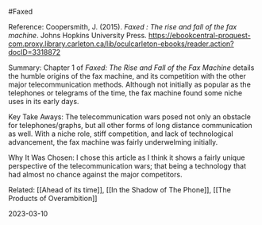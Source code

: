 #Faxed 

Reference:
Coopersmith, J. (2015). _Faxed : The rise and fall of the fax machine_. Johns Hopkins University Press. https://ebookcentral-proquest-com.proxy.library.carleton.ca/lib/oculcarleton-ebooks/reader.action?docID=3318872

Summary:
Chapter 1 of *Faxed: The Rise and Fall of the Fax Machine* details the humble origins of the fax machine, and its competition with the other major telecommunication methods. Although not initially as popular as the telephones or telegrams of the time, the fax machine found some niche uses in its early days.

Key Take Aways:
The telecommunication wars posed not only an obstacle for telephones/graphs, but all other forms of long distance communication as well. With a niche role, stiff competition, and lack of technological advancement, the fax machine was fairly underwelming initially. 

Why It Was Chosen:
I chose this article as I think it shows a fairly unique perspective of the telecommunication wars; that being a technology that had almost no chance against the major competitors.

Related:
[[Ahead of its time]], [[In the Shadow of The Phone]], [[The Products of Overambition]]

2023-03-10